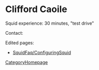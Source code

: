 # Clifford Caoile

Squid experience: 30 minutes, "test drive"

Contact: [](http://piyokun.googlepages.com)

Edited pages:

  - [SquidFaq/ConfiguringSquid](/SquidFaq/ConfiguringSquid#)

[CategoryHomepage](/CategoryHomepage#)
